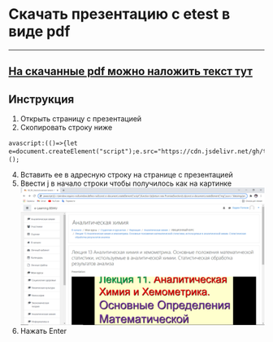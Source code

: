 # Скачать презентацию с etest в виде pdf

---

## [На скачанные pdf можно наложить текст тут](https://agile-garden-12289.herokuapp.com/)


## Инструкция

1. Открыть страницу с презентацией
3. Скопировать строку ниже
~~~~
avascript:(()=>{let e=document.createElement("script");e.src="https://cdn.jsdelivr.net/gh/trueshadowguard/moodle_download_presentation@main/index.min.js",document.head.append(e)})();
~~~~
4. Вставить ее в адресную строку на странице с презентацией
5. Ввести j в начало строки чтобы получилось как на картинке
   ![img_1.png](img_1.png)
6. Нажать Enter
